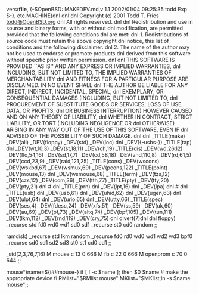vers(__file__,
	{-$OpenBSD: MAKEDEV.md,v 1.1 2002/01/04 09:25:35 todd Exp $-},
etc.MACHINE)dnl
dnl
dnl Copyright (c) 2001 Todd T. Fries <todd@OpenBSD.org>
dnl All rights reserved.
dnl
dnl Redistribution and use in source and binary forms, with or without
dnl modification, are permitted provided that the following conditions
dnl are met:
dnl 1. Redistributions of source code must retain the above copyright
dnl    notice, this list of conditions and the following disclaimer.
dnl 2. The name of the author may not be used to endorse or promote products
dnl    derived from this software without specific prior written permission.
dnl
dnl THIS SOFTWARE IS PROVIDED ``AS IS'' AND ANY EXPRESS OR IMPLIED WARRANTIES,
dnl INCLUDING, BUT NOT LIMITED TO, THE IMPLIED WARRANTIES OF MERCHANTABILITY
dnl AND FITNESS FOR A PARTICULAR PURPOSE ARE DISCLAIMED.  IN NO EVENT SHALL
dnl THE AUTHOR BE LIABLE FOR ANY DIRECT, INDIRECT, INCIDENTAL, SPECIAL,
dnl EXEMPLARY, OR CONSEQUENTIAL DAMAGES (INCLUDING, BUT NOT LIMITED TO,
dnl PROCUREMENT OF SUBSTITUTE GOODS OR SERVICES; LOSS OF USE, DATA, OR PROFITS;
dnl OR BUSINESS INTERRUPTION) HOWEVER CAUSED AND ON ANY THEORY OF LIABILITY,
dnl WHETHER IN CONTRACT, STRICT LIABILITY, OR TORT (INCLUDING NEGLIGENCE OR
dnl OTHERWISE) ARISING IN ANY WAY OUT OF THE USE OF THIS SOFTWARE, EVEN IF
dnl ADVISED OF THE POSSIBILITY OF SUCH DAMAGE.
dnl
dnl
_TITLE(make)
_DEV(all)
_DEV(floppy)
_DEV(std)
_DEV(loc)
dnl _DEV({-usbs-})
_TITLE(tap)
dnl _DEV(wt,10,3)
_DEV(st,18,11)
_DEV(ch,19)
_TITLE(dis)
_DEV(wd,26,12)
_DEV(flo,54,16)
_DEV(sd,17,7)
_DEV(cd,58,18)
_DEV(vnd,110,8)
_DEV(rd,61,5)
_DEV(ccd,23,9)
_DEV(raid,121,25)
_TITLE(cons)
_DEV(wscons)
_DEV(wskbd,67)
_DEV(wsmux,69)
_DEV(pcons,122)
_TITLE(point)
_DEV(mouse,13)
dnl _DEV(wsmouse,68)
_TITLE(term)
_DEV(tzs,12)
_DEV(czs,12)
_DEV(com,36)
_DEV(tth,77)
_TITLE(pty)
_DEV(tty,20)
_DEV(pty,21)
dnl #
dnl _TITLE(prn)
dnl _DEV(lpt,16)
dnl _DEV(lpa)
dnl #
dnl _TITLE(usb)
dnl _DEV(usb,61)
dnl _DEV(uhid,62)
dnl _DEV(ugen,63)
dnl _DEV(ulpt,64)
dnl _DEV(urio,65)
dnl _DEV(utty,66)
_TITLE(spec)
_DEV(ses,4)
_DEV(fdesc,24)
_DEV(xfs,51)
_DEV(ss,59)
_DEV(uk,60)
_DEV(au,69)
_DEV(pf,73)
_DEV(altq,74)
_DEV(bpf,105)
_DEV(tun,111)
_DEV(lkm,112)
_DEV(rnd,119)
_DEV(cry,75)
dnl
divert(7)dnl
dnl
floppy)
	_recurse std fd0 wd0 wd1 sd0 sd1
	_recurse st0 cd0 random
	;;

ramdisk)
	_recurse std lkm random
	_recurse fd0 rd0 wd0 wd1 wd2 wd3 bpf0
	_recurse sd0 sd1 sd2 sd3 st0 st1 cd0 cd1
	;;

_std(2,3,76,7,16)
	M mouse		c 13 0 666
	M fb		c 22 0 666
	M openprom	c 70 0 644
	;;

mouse*)name=${i##mouse-}
	if [ ! -c $name ]; then
		$0 $name	# make the appropriate device
	fi
	RMlist="$RMlist mouse"
	MKlist="$MKlist;ln -s $name mouse";;
